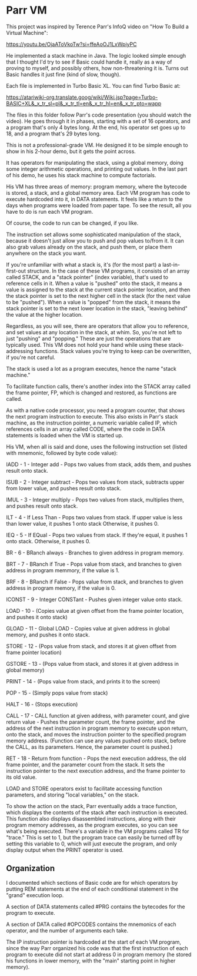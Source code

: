 Parr VM
=======
This project was inspired by Terence Parr's InfoQ video on "How To Build a Virtual Machine":

https://youtu.be/OjaAToVkoTw?si=ffeAoOJ1LxWpiyPC

He implemented a stack machine in Java. The logic looked simple enough that I thought I'd try to see if Basic could
handle it, really as a way of proving to myself, and possibly others, how non-threatening it is. Turns out Basic
handles it just fine (kind of slow, though).

Each file is implemented in Turbo Basic XL. You can find Turbo Basic at:

https://atariwiki-org.translate.goog/wiki/Wiki.jsp?page=Turbo-BASIC+XL&_x_tr_sl=pl&_x_tr_tl=en&_x_tr_hl=en&_x_tr_pto=wapp

The files in this folder follow Parr's code presentation (you should watch the video). He goes through it in phases,
starting with a set of 16 operators, and a program that's only 4 bytes long. At the end, his operator set goes up to 18,
and a program that's 29 bytes long.

This is not a professional-grade VM. He designed it to be simple enough to show in his 2-hour demo, but it gets the
point across.

It has operators for manipulating the stack, using a global memory, doing some integer arithmetic operations, and
printing out values. In the last part of his demo, he uses his stack machine to compute factorials.

His VM has three areas of memory: program memory, where the bytecode is stored, a stack, and a global memory area. Each
VM program has code to execute hardcoded into it, in DATA statements. It feels like a return to the days when programs
were loaded from paper tape. To see the result, all you have to do is run each VM program.

Of course, the code to run can be changed, if you like.

The instruction set allows some sophisticated manipulation of the stack, because it doesn't just allow you to push and
pop values to/from it. It can also grab values already on the stack, and push them, or place them anywhere on the stack
you want.

If you're unfamiliar with what a stack is, it's (for the most part) a last-in-first-out structure. In the case of these
VM programs, it consists of an array called STACK, and a "stack pointer" (index variable), that's used to reference
cells in it. When a value is "pushed" onto the stack, it means a value is assigned to the stack at the current stack
pointer location, and then the stack pointer is set to the next higher cell in the stack (for the next value to be
"pushed"). When a value is "popped" from the stack, it means the stack pointer is set to the next lower location in
the stack, "leaving behind" the value at the higher location.

Regardless, as you will see, there are operators that allow you to reference, and set values at any location in the
stack, at whim. So, you're not left to just "pushing" and "popping." These are just the operations that are typically
used. This VM does not hold your hand while using these stack-addressing functions. Stack values you're trying to keep
can be overwritten, if you're not careful.

The stack is used a lot as a program executes, hence the name "stack machine."

To facilitate function calls, there's another index into the STACK array called the frame pointer, FP, which is changed
and restored, as functions are called.

As with a native code processor, you need a program counter, that shows the next program instruction to execute. This
also exists in Parr's stack machine, as the instruction pointer, a numeric variable called IP, which references cells
in an array called CODE, where the code in DATA statements is loaded when the VM is started up.

His VM, when all is said and done, uses the following instruction set (listed with mnemonic, followed by byte code value):

IADD - 1 - Integer add - Pops two values from stack, adds them, and pushes result onto stack.

ISUB - 2 - Integer subtract - Pops two values from stack, subtracts upper from lower value, and pushes result onto stack.

IMUL - 3 - Integer multiply - Pops two values from stack, multiplies them, and pushes result onto stack.

ILT - 4 - If Less Than - Pops two values from stack. If upper value is less than lower value, it pushes 1 onto stack
                         Otherwise, it pushes 0.

IEQ - 5 - If EQual - Pops two values from stack. If they're equal, it pushes 1 onto stack. Otherwise, it pushes 0.

BR - 6 - BRanch always - Branches to given address in program memory.

BRT - 7 - BRanch if True - Pops value from stack, and branches to given address in program memmory, if the value is 1.

BRF - 8 - BRanch if False - Pops value from stack, and branches to given address in program memory, if the value is 0.

ICONST - 9 - Integer CONSTant - Pushes given integer value onto stack.

LOAD - 10 - (Copies value at given offset from the frame pointer location, and pushes it onto stack)

GLOAD - 11 - Global LOAD - Copies value at given address in global memory, and pushes it onto stack.

STORE - 12 - (Pops value from stack, and stores it at given offset from frame pointer location)

GSTORE - 13 - (Pops value from stack, and stores it at given address in global memory)

PRINT - 14 - (Pops value from stack, and prints it to the screen)

POP - 15 - (Simply pops value from stack)

HALT - 16 - (Stops execution)

CALL - 17 - CALL function at given address, with parameter count, and give return value - Pushes the parameter count,
            the frame pointer, and the address of the next instruction in program memory to execute upon return, onto
            the stack, and moves the instruction pointer to the specified program memory address. (Function can use any
            values pushed onto stack, before the CALL, as its parameters. Hence, the parameter count is pushed.)
          
RET - 18 - Return from function - Pops the next execution address, the old frame pointer, and the parameter count from
           the stack. It sets the instruction pointer to the next execution address, and the frame pointer to its old
           value.

LOAD and STORE operators exist to facilitate accessing function parameters, and storing "local variables," on the
stack.

To show the action on the stack, Parr eventually adds a trace function, which displays the contents of the stack after
each instruction is executed. This function also displays disassembled instructions, along with their program memory
addresses, as the program executes, so you can see what's being executed. There's a variable in the VM programs called
TR for "trace." This is set to 1, but the program trace can easily be turned off by setting this variable to 0, which
will just execute the program, and only display output when the PRINT operator is used.

Organization
------------
I documented which sections of Basic code are for which operators by putting REM statements at the end of each
conditional statement in the "grand" execution loop.

A section of DATA statements called #PRG contains the bytecodes for the program to execute.

A section of DATA called #OPCODES contains the mnemonics of each operator, and the number of arguments each take.

The IP instruction pointer is hardcoded at the start of each VM program, since the way Parr organized his code was that
the first instruction of each program to execute did not start at address 0 in program memory (he stored his functions
in lower memory, with the "main" starting point in higher memory).
